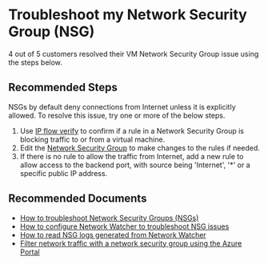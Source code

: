 <properties  
              pageTitle="Troubleshoot my network security group (NSG)"
              description="Troubleshoot my network security group (NSG)"
              service=""
              resource=""
              authors="scottAzure,timbasham"
              ms.author="scotro,tibasham"
              displayOrder=""
              selfHelpType="generic"
              supportTopicIds="32615533"
              resourceTags=""
              productPesIds="15571,15797,16454,16470"
              cloudEnvironments="public"
/>

# Troubleshoot my Network Security Group (NSG)

4 out of 5 customers resolved their VM Network Security Group issue using the steps below.<br>

## **Recommended Steps**

NSGs by default deny connections from Internet unless it is explicitly allowed. To resolve this issue, try one or more of the below steps.<br>

1. Use [IP flow verify](data-blade:microsoft_azure_network.verifyipflowblade.id.$subscriptionId) to confirm if a rule in a Network Security Group is blocking traffic to or from a virtual machine.<br>
2. Edit the [Network Security Group](https://docs.microsoft.com/azure/virtual-network/manage-network-security-group) to make changes to the rules if needed.<br>
3. If there is no rule to allow the traffic from Internet, add a new rule to allow access to the backend port, with source being 'Internet', '\*' or a specific public IP address.

## **Recommended Documents**

* [How to troubleshoot Network Security Groups (NSGs)](https://blogs.msdn.microsoft.com/mvpawardprogram/2018/05/08/troubleshoot-nsgs)<br>
* [How to configure Network Watcher to troubleshoot NSG issues](https://docs.microsoft.com/azure/network-watcher/network-watcher-create)<br>
* [How to read NSG logs generated from Network Watcher](https://docs.microsoft.com/azure/network-watcher/network-watcher-read-nsg-flow-logs)<br>
* [Filter network traffic with a network security group using the Azure Portal](https://docs.microsoft.com/azure/virtual-network/tutorial-filter-network-traffic)
